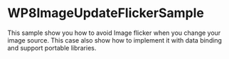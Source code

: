 WP8ImageUpdateFlickerSample
===========================

This sample show you how to avoid Image flicker when you change your image source. This case also show how to implement it with data binding and support portable libraries.